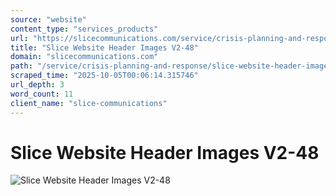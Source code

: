 ```yaml
---
source: "website"
content_type: "services_products"
url: "https://slicecommunications.com/service/crisis-planning-and-response/slice-website-header-images-v2-48"
title: "Slice Website Header Images V2-48"
domain: "slicecommunications.com"
path: "/service/crisis-planning-and-response/slice-website-header-images-v2-48"
scraped_time: "2025-10-05T00:06:14.315746"
url_depth: 3
word_count: 11
client_name: "slice-communications"
---
```


# Slice Website Header Images V2-48

![Slice Website Header Images V2-48](https://slicecommunications.com/wp-content/uploads/2019/11/Slice-Website-Header-Images-V2-48.png)